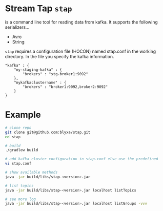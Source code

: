 # Stream Tap `stap`

is a command line tool for reading data from kafka. It supports the following serializers...
* Avro
* String

`stap` requires a configuration file (HOCON) named stap.conf in the working directory. In the file you specify the kafka information.

```
"kafka" : {
    "my-staging-kafka" : {
        "brokers" : "stg-broker1:9092"
    },
    "mykafkaclustername" : {
        "brokers" : "broker1:9092,broker2:9092"
    }
}
```

# Example
```bash
# clone repo
git clone git@github.com:blyxa/stap.git
cd stap

# build
./gradlew build

# add kafka cluster configuration in stap.conf else use the predefined localhost.
vi stap.conf

# show available methods
java -jar build/libs/stap-<version>.jar 

# list topics
java -jar build/libs/stap-<version>.jar localhost listTopics

# see more log
java -jar build/libs/stap-<version>.jar localhost listGroups -vvv

```
